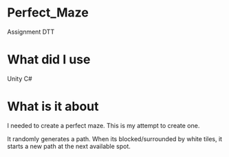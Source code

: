 # Perfect_Maze

Assignment DTT

# What did I use

Unity C#

# What is it about

I needed to create a perfect maze.
This is my attempt to create one.

It randomly generates a path.
When its blocked/surrounded by
white tiles, it starts a new path
at the next available spot.
